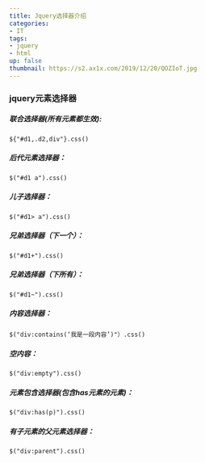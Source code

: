 ```yaml
---
title: Jquery选择器介绍
categories:
- IT
tags: 
- jquery
- html
up: false
thumbnail: https://s2.ax1x.com/2019/12/20/QOZIoT.jpg
---
```

### jquery元素选择器

##### 联合选择器(所有元素都生效):
    ${"#d1,.d2,div"}.css()

##### 后代元素选择器：
    $("#d1 a").css()

##### 儿子选择器：
    $("#d1> a").css()

##### 兄弟选择器（下一个）：
    $("#d1+").css()

##### 兄弟选择器（下所有）：
    $("#d1~").css()

##### 内容选择器：
    $("div:contains(‘我是一段内容’)"）.css()

##### 空内容：
    $("div:empty").css()

##### 元素包含选择器(包含has元素的元素)：
    $("div:has(p)").css() 

##### 有子元素的父元素选择器：
    $("div:parent").css()